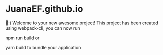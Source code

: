 # JuanaEF.github.io

🚀:)  Welcome to your new awesome project!
This project has been created using webpack-cli, you can now run

npm run build
or

yarn build
to bundle your application
